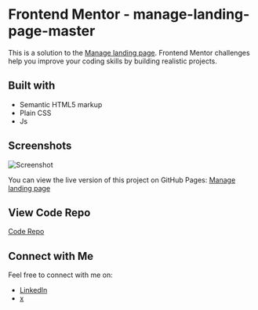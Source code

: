 # Frontend Mentor - manage-landing-page-master

This is a solution to the [Manage landing page](https://www.frontendmentor.io/FrontendMentor-Solution/manage-landing-page-SLXqC6P5/hub). Frontend Mentor challenges help you improve your coding skills by building realistic projects. 

## Built with

- Semantic HTML5 markup
- Plain CSS
- Js


## Screenshots

![Screenshot](img/screenshot.png)

You can view the live version of this project on GitHub Pages: [Manage landing page](https://upovibe.github.io/FrontendMentor-Solutions/manage-landing-page-master/)

## View Code Repo
[Code Repo](https://github.com/upovibe/FrontendMentor-Solutions/tree/main/manage-landing-page-master)


## Connect with Me

Feel free to connect with me on:

- [LinkedIn](https://www.linkedin.com/in/upovibe/)
- [x](https://www.x.com/upovibe/)

